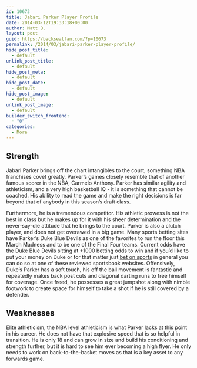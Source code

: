 ```yaml
---
id: 10673
title: Jabari Parker Player Profile
date: 2014-03-12T19:33:18+00:00
author: Matt B.
layout: post
guid: https://backseatfan.com/?p=10673
permalink: /2014/03/jabari-parker-player-profile/
hide_post_title:
  - default
unlink_post_title:
  - default
hide_post_meta:
  - default
hide_post_date:
  - default
hide_post_image:
  - default
unlink_post_image:
  - default
builder_switch_frontend:
  - "0"
categories:
  - More
---
```


<div class="entry">
  <h2>
    Strength
  </h2>

  <p>
    Jabari Parker brings off the chart intangibles to the court, something NBA franchises covet greatly. Parker’s games closely resemble that of another famous scorer in the NBA, Carmelo Anthony. Parker has similar agility and athleticism, and a very high basketball IQ - it is something that cannot be coached. His ability to read the game and make the right decisions is far beyond that of anybody in this season’s draft class.
  </p>

  <p>
  </p>

  <p>
    Furthermore, he is a tremendous competitor. His athletic prowess is not the best in class but he makes up for it with his sheer determination and the never-say-die attitude that he brings to the court. Parker is also a clutch player, and does not get overawed in a big game. Many sports betting sites have Parker’s Duke Blue Devils as one of the favorites to run the floor this March Madness and to be one of the Final Four teams. Current odds have the Duke Blue Devils sitting at +1000 betting odds to win and if you’d like to put your money on Duke or for that matter just <a href="http://www.sportsbetting-sites.com/">bet on sports</a> in general you can do so at one of these reviewed sportsbook websites. Offensively, Duke’s Parker has a soft touch, his off the ball movement is fantastic and repeatedly makes back post cuts and diagonal darting runs to free himself for coverage. Once freed, he possesses a great jumpshot along with nimble footwork to create space for himself to take a shot if he is still covered by a defender.
  </p>

  <h2>
    Weaknesses
  </h2>

  <p>
    Elite athleticism, the NBA level athleticism is what Parker lacks at this point in his career. He does not have that explosive speed that is so helpful in transition. He is only 18 and can grow in size and build his conditioning and strength further, but it is hard to see him ever becoming a high flyer. He only needs to work on back-to-the-basket moves as that is a key asset to any forwards game.
  </p>
</div>
